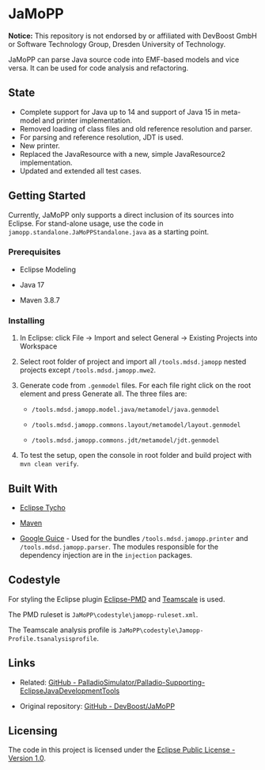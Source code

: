 # JaMoPP

**Notice:** This repository is not endorsed by or affiliated with DevBoost GmbH or Software Technology Group, Dresden University of Technology.

JaMoPP can parse Java source code into EMF-based models and vice versa. It can be used for code analysis and refactoring.

## State

- Complete support for Java up to 14 and support of Java 15 in meta-model and printer implementation.
- Removed loading of class files and old reference resolution and parser.
- For parsing and reference resolution, JDT is used.
- New printer.
- Replaced the JavaResource with a new, simple JavaResource2 implementation.
- Updated and extended all test cases.

## Getting Started

Currently, JaMoPP only supports a direct inclusion of its sources into Eclipse. For stand-alone usage, use the code in `jamopp.standalone.JaMoPPStandalone.java`  as a starting point.

### Prerequisites

- Eclipse Modeling

- Java 17

- Maven 3.8.7

### Installing

1. In Eclipse: click File -> Import and select General -> Existing Projects into Workspace

2. Select root folder of project and import all `/tools.mdsd.jamopp` nested projects except `/tools.mdsd.jamopp.mwe2`.

3. Generate code from `.genmodel` files. For each file right click on the root element and press Generate all. The three files are:
   
   - `/tools.mdsd.jamopp.model.java/metamodel/java.genmodel`
   
   - `/tools.mdsd.jamopp.commons.layout/metamodel/layout.genmodel`
   
   - `/tools.mdsd.jamopp.commons.jdt/metamodel/jdt.genmodel`

4. To test the setup, open the console in root folder and build project with `mvn clean verify`.

## Built With

- [Eclipse Tycho](https://projects.eclipse.org/projects/technology.tycho)

- [Maven](https://maven.apache.org/)

- [Google Guice](https://github.com/google/guice) - Used for the bundles `/tools.mdsd.jamopp.printer` and `/tools.mdsd.jamopp.parser`. The modules responsible for the dependency injection are in the `injection` packages.

## Codestyle

For styling the Eclipse plugin [Eclipse-PMD](https://github.com/eclipse-pmd) and [Teamscale](https://teamscale.com) is used.

The PMD ruleset is `JaMoPP\codestyle\jamopp-ruleset.xml`.

The Teamscale analysis profile is `JaMoPP\codestyle\Jamopp-Profile.tsanalysisprofile`.

## Links

- Related: [GitHub - PalladioSimulator/Palladio-Supporting-EclipseJavaDevelopmentTools](https://github.com/PalladioSimulator/Palladio-Supporting-EclipseJavaDevelopmentTools)

- Original repository: [GitHub - DevBoost/JaMoPP](https://github.com/DevBoost/JaMoPP)

## Licensing

The code in this project is licensed under the [Eclipse Public License - Version 1.0](https://www.eclipse.org/legal/epl-v10.html).
